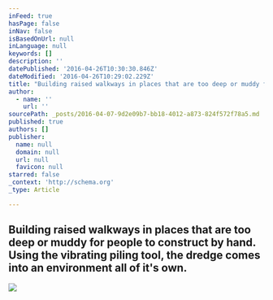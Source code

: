 ```yaml
---
inFeed: true
hasPage: false
inNav: false
isBasedOnUrl: null
inLanguage: null
keywords: []
description: ''
datePublished: '2016-04-26T10:30:30.846Z'
dateModified: '2016-04-26T10:29:02.229Z'
title: "Building raised walkways in places that are too deep or muddy for people to construct by hand. Using the vibrating piling tool, the dredge comes into an environment all of it's own."
author:
  - name: ''
    url: ''
sourcePath: _posts/2016-04-07-9d2e09b7-bb18-4012-a873-824f572f78a5.md
published: true
authors: []
publisher:
  name: null
  domain: null
  url: null
  favicon: null
starred: false
_context: 'http://schema.org'
_type: Article

---
```

## Building raised walkways in places that are too deep or muddy for people to construct by hand. Using the vibrating piling tool, the dredge comes into an environment all of it's own.
![](https://the-grid-user-content.s3-us-west-2.amazonaws.com/a11a59a5-45a6-4a59-945c-9d4d7f43c87a.jpg)